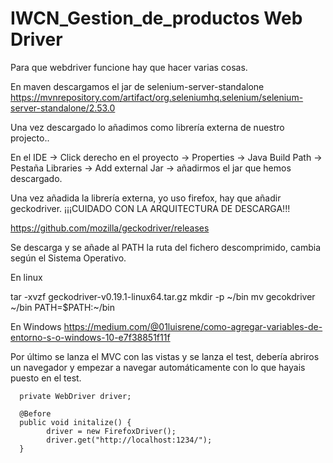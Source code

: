 # IWCN_Gestion_de_productos Web Driver

Para que webdriver funcione hay que hacer varias cosas.

En maven descargamos el jar de selenium-server-standalone
https://mvnrepository.com/artifact/org.seleniumhq.selenium/selenium-server-standalone/2.53.0

Una vez descargado lo añadimos como librería externa de nuestro projecto..

En el IDE -> Click derecho en el proyecto -> Properties -> Java Build Path -> Pestaña Libraries -> Add external Jar ->
añadirmos el jar que hemos descargado.

Una vez añadida la librería externa, yo uso firefox, hay que añadir geckodriver. ¡¡¡CUIDADO CON LA ARQUITECTURA DE DESCARGA!!!

https://github.com/mozilla/geckodriver/releases

Se descarga y se añade al PATH la ruta del fichero descomprimido, cambia según el Sistema Operativo.

En linux

tar -xvzf  geckodriver-v0.19.1-linux64.tar.gz
mkdir -p ~/bin
mv gecokdriver ~/bin
PATH=$PATH:~/bin

En Windows https://medium.com/@01luisrene/como-agregar-variables-de-entorno-s-o-windows-10-e7f38851f11f

Por último se lanza el MVC con las vistas y se lanza el test, debería abriros un navegador y empezar a navegar
automáticamente con lo que hayais puesto en el test.

      private WebDriver driver;

      @Before
      public void initalize() {
            driver = new FirefoxDriver();
            driver.get("http://localhost:1234/");
      }
